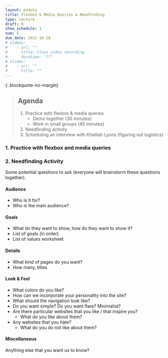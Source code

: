 ```yaml
---
layout: module
title: Flexbox & Media Queries & Needfinding
type: lecture
draft: 0
show_schedule: 1
num: 5
due_date: 2021-10-28
# videos: 
#    - url: ""
#      title: Class video recording
#      duration: "??"
# slides:
#    - url: ""
#      title: ""
---
```


{:.blockquote-no-margin}
> ## Agenda
> 1. Practice with flexbox & media queries
>     * Demo together (30 minutes)
>     * Work in small groups (45 minutes)
> 2. Needfinding activity
> 3. Scheduling an interview with Khalilah Lyons (figuring out logistics)

### 1. Practice with flexbox and media queries

### 2. Needfinding Activity
Some potential questions to ask (everyone will brainstorm these questions together).

#### Audience
* Who is it for? 
* Who is the main audience?

#### Goals
* What do they want to show, how do they want to show it?
* List of goals (in order)
* List of values worksheet

#### Details
* What kind of pages do you want?
* How many, titles

#### Look & Feel
* What colors do you like?
* How can we incorporate your personality into the site?
* What should the navigation look like?
* Do you want simple? Do you want flare? Minimalist?
* Are there particular websites that you like / that inspire you? 
  * What do you like about them?
* Any websites that you hate? 
  * What do you do not like about them?

#### Miscellaneous
Anything else that you want us to know?